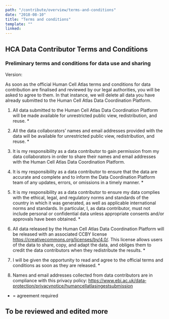 ```yaml
---
path: "/contribute/overview/terms-and-conditions"
date: "2018-08-10"
title: "Terms and conditions"
template: ""
linked:
---
```


## HCA Data Contributor Terms and Conditions

### Preliminary terms and conditions for data use and sharing

Version: 

As soon as the official Human Cell Atlas terms and conditions for data contribution are finalised and reviewed by our legal authorities, you will be asked to agree to them. In that instance, we will delete all data you have already submitted to the Human Cell Atlas Data Coordination Platform.


1. All data submitted to the Human Cell Atlas Data Coordination Platform will be made available for unrestricted public view, redistribution, and reuse. *

1. All the data collaborators’ names and email addresses provided with the data will be available for unrestricted public view, redistribution, and reuse. *

1. It is my responsibility as a data contributor to gain permission from my data collaborators in order to share their names and email addresses with the Human Cell Atlas Data Coordination Platform.

1. It is my responsibility as a data contributor to ensure that the data are accurate and complete and to inform the Data Coordination Platform team of any updates, errors, or omissions in a timely manner. *

1. It is my responsibility as a data contributor to ensure my data complies with the ethical, legal, and regulatory norms and standards of the country in which it was generated, as well as applicable international norms and standards. In particular, I, as data contributor, must not include personal or confidential data unless appropriate consents and/or approvals have been obtained. *

1. All data released by the Human Cell Atlas Data Coordination Platform will be released with an associated CC­BY license https://creativecommons.org/licenses/by/4.0/. This license allows users of the data to share, copy, and adapt the data, and obliges them to credit the data contributors when they redistribute the results. *

1. I will be given the opportunity to read and agree to the official terms and conditions as soon as they are released. *

1. Names and email addresses collected from data contributors are in compliance with this privacy policy: https://www.ebi.ac.uk/data­protection/privacy­notice/human­cell­atlas­ingest­submission

* = agreement required

## To be reviewed and edited more
